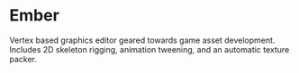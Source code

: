 Ember
=====

Vertex based graphics editor geared towards game asset development. Includes 2D skeleton rigging, animation tweening, and an automatic texture packer.
